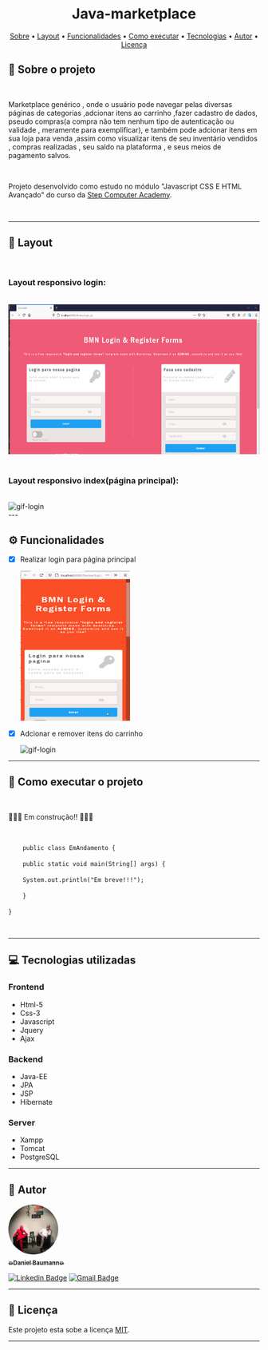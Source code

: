 <h1 align="center">Java-marketplace</h1>

<p align="center">
 <a href="#-sobre-o-projeto">Sobre</a> •
 <a href="#-layout">Layout</a> •
 <a href="#-funcionalidades">Funcionalidades</a> •
 <a href="#-como-executar-o-projeto">Como executar</a> •
 <a href="#-tecnologias">Tecnologias</a> • 
 <a href="#-autor">Autor</a> • 
 <a href="#user-content--licença">Licença</a>
</p>

## 💬 Sobre o projeto

<br>

<p>
Marketplace genérico , onde o usuário pode navegar pelas diversas páginas de categorias ,adcionar itens ao carrinho ,fazer cadastro de dados, pseudo compras(a compra não tem nenhum tipo de autenticação ou validade , meramente para exemplificar), e também pode adcionar itens em sua loja para venda ,assim como visualizar itens de seu inventário vendidos , compras realizadas , seu saldo na plataforma , e seus meios de pagamento salvos.
</p>

<br>

<p>
Projeto desenvolvido como estudo no módulo "Javascript CSS E HTML Avançado" do curso da <a href="https://itstep.com.br/"> Step Computer Academy</a>.
</p>

<br>

---

## 🎨 Layout

<br>

### Layout responsivo login:

<br>

<img src="https://github.com/DanielSBaumann/java-markteplace/blob/main/WebContent/readme/loginscreen.gif" width="700" height="300" alt="gif-login"/>

<br>
<br>

### Layout responsivo index(página principal):

<br>

<img src="https://github.com/DanielSBaumann/java-markteplace/blob/main/WebContent/readme/main.gif" width="700" height="300" alt="gif-login"/>

<br>
---

## ⚙️ Funcionalidades

- [X] Realizar login para página principal

    <p>
      <img src="https://github.com/DanielSBaumann/java-markteplace/blob/main/WebContent/readme/loginscreen2.gif" width="220" height="300" alt="gif-login"/>
    </p>

- [X] Adcionar e remover itens do carrinho

    <p>
      <img src="https://github.com/DanielSBaumann/java-markteplace/blob/main/WebContent/readme/main2.gif" width="220" height="300" alt="gif-login"/>
    </p>

---

## 🚀 Como executar o projeto

<br>

<p>🚧🚧🚧 Em construção!! 🚧🚧🚧</p>

<br>

```
    public class EmAndamento {

	public static void main(String[] args) {

    System.out.println("Em breve!!!");

	}

}
```

<br>

---

## 💻 Tecnologias utilizadas 

### Frontend

<ul>
  <li>Html-5</li>
  <li>Css-3</li>
  <li>Javascript</li>
  <li>Jquery</li>
  <li>Ajax</li>
</ul>

### Backend

<ul>
  <li>Java-EE</li>
  <li>JPA</li>
  <li>JSP</li>
  <li>Hibernate</li>
</ul>

### Server

<ul>
  <li>Xampp</li>
  <li>Tomcat</li>
  <li>PostgreSQL</li>
</ul>

---

## 🤖 Autor

<a href="https://github.com/DanielSBaumann">
 <img style="border-radius: 50%;" src="https://github.com/DanielSBaumann/java-markteplace/blob/main/WebContent/readme/think.jpg" width="100px;" alt=""/>
 <br />
 <sub><b>💥Daniel Baumann💥</b></sub></a> <a href="https://github.com/DanielSBaumann" title="Daniel Baumann"></a>
 <br />

 [![Linkedin Badge](https://img.shields.io/badge/-Daniel-blue?style=flat-square&logo=Linkedin&logoColor=white&link=https://www.linkedin.com/in/daniel-baumann-6054a437/)](https://www.linkedin.com/in/daniel-baumann-6054a437/) 
[![Gmail Badge](https://img.shields.io/badge/-dr4wone@gmail.com-c14438?style=flat-square&logo=Gmail&logoColor=white&link=mailto:dr4wone@gmail.com)](mailto:dr4wone@gmail.com)

---

## 📝 Licença

Este projeto esta sobe a licença [MIT](./LICENSE).

---